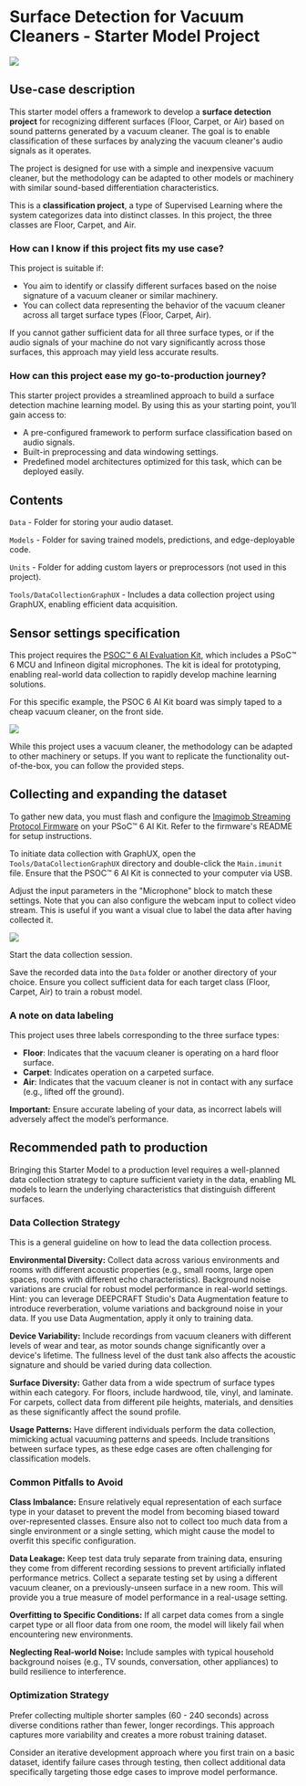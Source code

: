 ﻿# Surface Detection for Vacuum Cleaners - Starter Model Project

![](Resources/imgs/demo_studio_screenshot.png)

## Use-case description

This starter model offers a framework to develop a **surface detection project** for recognizing different surfaces (Floor, Carpet, or Air) based on sound patterns generated by a vacuum cleaner. The goal is to enable classification of these surfaces by analyzing the vacuum cleaner's audio signals as it operates.

The project is designed for use with a simple and inexpensive vacuum cleaner, but the methodology can be adapted to other models or machinery with similar sound-based differentiation characteristics.

This is a **classification project**, a type of Supervised Learning where the system categorizes data into distinct classes. In this project, the three classes are Floor, Carpet, and Air.

### How can I know if this project fits my use case?

This project is suitable if:

- You aim to identify or classify different surfaces based on the noise signature of a vacuum cleaner or similar machinery.
- You can collect data representing the behavior of the vacuum cleaner across all target surface types (Floor, Carpet, Air).

If you cannot gather sufficient data for all three surface types, or if the audio signals of your machine do not vary significantly across those surfaces, this approach may yield less accurate results.

### How can this project ease my go-to-production journey?

This starter project provides a streamlined approach to build a surface detection machine learning model. By using this as your starting point, you’ll gain access to:

- A pre-configured framework to perform surface classification based on audio signals.
- Built-in preprocessing and data windowing settings.
- Predefined model architectures optimized for this task, which can be deployed easily.

## Contents

`Data` - Folder for storing your audio dataset.

`Models` - Folder for saving trained models, predictions, and edge-deployable code.

`Units` - Folder for adding custom layers or preprocessors (not used in this project).

`Tools/DataCollectionGraphUX` - Includes a data collection project using GraphUX, enabling efficient data acquisition.

## Sensor settings specification

This project requires the [PSOC™ 6 AI Evaluation Kit](https://www.infineon.com/cms/en/product/evaluation-boards/cy8ckit-062s2-ai/), which includes a PSoC™ 6 MCU and Infineon digital microphones. The kit is ideal for prototyping, enabling real-world data collection to rapidly develop machine learning solutions.

For this specific example, the PSOC 6 AI Kit board was simply taped to a cheap vacuum cleaner, on the front side.

![](Resources/imgs/vacuum_psoc6_placement.png)

While this project uses a vacuum cleaner, the methodology can be adapted to other machinery or setups. If you want to replicate the functionality out-of-the-box, you can follow the provided steps.

## Collecting and expanding the dataset

To gather new data, you must flash and configure the [Imagimob Streaming Protocol Firmware](https://github.com/Infineon/mtb-example-imagimob-streaming-protocol/blob/master/README.md) on your PSoC™ 6 AI Kit. Refer to the firmware's README for setup instructions.

To initiate data collection with GraphUX, open the `Tools/DataCollectionGraphUX` directory and double-click the `Main.imunit` file. Ensure that the PSOC™ 6 AI Kit is connected to your computer via USB.

Adjust the input parameters in the "Microphone" block to match these settings. Note that you can also configure the webcam input to collect video stream. This is useful if you want a visual clue to label the data after having collected it.

![](Resources/imgs/graphux_settings.png)

Start the data collection session.

Save the recorded data into the `Data` folder or another directory of your choice. Ensure you collect sufficient data for each target class (Floor, Carpet, Air) to train a robust model.

### A note on data labeling

This project uses three labels corresponding to the three surface types:

- **Floor**: Indicates that the vacuum cleaner is operating on a hard floor surface.
- **Carpet**: Indicates operation on a carpeted surface.
- **Air**: Indicates that the vacuum cleaner is not in contact with any surface (e.g., lifted off the ground).

**Important:** Ensure accurate labeling of your data, as incorrect labels will adversely affect the model’s performance.

## Recommended path to production

Bringing this Starter Model to a production level requires a well-planned data collection strategy to capture sufficient variety in the data, enabling ML models to learn the underlying characteristics that distinguish different surfaces.

### Data Collection Strategy

This is a general guideline on how to lead the data collection process.

**Environmental Diversity:** Collect data across various environments and rooms with different acoustic properties (e.g., small rooms, large open spaces, rooms with different echo characteristics). Background noise variations are crucial for robust model performance in real-world settings. 
Hint: you can leverage DEEPCRAFT Studio's Data Augmentation feature to introduce reverberation, volume variations and background noise in your data. 
If you use Data Augmentation, apply it only to training data.

**Device Variability:** Include recordings from vacuum cleaners with different levels of wear and tear, as motor sounds change significantly over a device's lifetime. The fullness level of the dust tank also affects the acoustic signature and should be varied during data collection.

**Surface Diversity:** Gather data from a wide spectrum of surface types within each category. For floors, include hardwood, tile, vinyl, and laminate. For carpets, collect data from different pile heights, materials, and densities as these significantly affect the sound profile.

**Usage Patterns:** Have different individuals perform the data collection, mimicking actual vacuuming patterns and speeds. Include transitions between surface types, as these edge cases are often challenging for classification models.

### Common Pitfalls to Avoid

**Class Imbalance:** Ensure relatively equal representation of each surface type in your dataset to prevent the model from becoming biased toward over-represented classes. Ensure also not to collect too much data from a single environment or a single setting, which might cause the model to overfit this specific configuration.

**Data Leakage:** Keep test data truly separate from training data, ensuring they come from different recording sessions to prevent artificially inflated performance metrics. Collect a separate testing set by using a different vacuum cleaner, on a previously-unseen surface in a new room. This will provide you a true measure of model performance in a real-usage setting.

**Overfitting to Specific Conditions:** If all carpet data comes from a single carpet type or all floor data from one room, the model will likely fail when encountering new environments.

**Neglecting Real-world Noise:** Include samples with typical household background noises (e.g., TV sounds, conversation, other appliances) to build resilience to interference.

### Optimization Strategy

Prefer collecting multiple shorter samples (60 - 240 seconds) across diverse conditions rather than fewer, longer recordings. This approach captures more variability and creates a more robust training dataset.

Consider an iterative development approach where you first train on a basic dataset, identify failure cases through testing, then collect additional data specifically targeting those edge cases to improve model performance.



